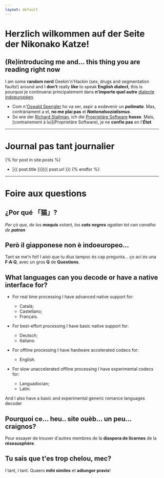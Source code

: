 ```yaml
---
layout: default
---
```


# **Herzlich wilkommen auf der Seite der Nikonako Katze!**

## (Re)introducing me and… this thing you are reading right now

I am some **random nerd** Geekin'n'Hackin (sex, drugs and segmentation faults!)
around and I **don't** really **like** to speak **English dialect**, this is
pourquoi je continuerai principalement dans **n'importe quel autre** [dialecte
indoeuropéen](https://upload.wikimedia.org/wikipedia/commons/4/4f/IndoEuropeanTree.svg).

- Com n'[Oswald
  Spengler](https://en.wikipedia.org/w/index.php?title=Oswald_Spengler&oldid=1213605401)
  ho va ser, aspir a esdevenir un ***polímata***. Mas, contràriament a el, **no
  me plai pas** el ***Nationalsozialismus***.
- So wie der [Richard Stallman](https://de.wikipedia.org/wiki/Richard_Stallman),
  ich die [Proprietäre
  Software](https://de.wikipedia.org/wiki/Propriet%C3%A4re_Software) **hasse**.
  Mais, [contrairement à lui](Proprietäre Software), je ne **confie pas** en
l'***État***.

---

# **Journal pas tant journalier**

{% for post in site.posts %}
- [{{ post.title }}]({{ post.url }})
{% endfor %}

---

# **Foire aux questions**

## ¿Por qué 「猫」?

*Per çò que, de los **maquis** estant, los **cats negres** agaitan tot can
     canalha de **patron***

## Però il giapponese non è indoeuropeo…
Tant se me'n fot! I això que tu dius tampoc és cap pregunta… ço ací és una
**F·A·Q**, avec un gros **Q** de **Questions**.

## What languages can you decode or have a native interface for?

- For real time processing I have advanced native support for:
    - Català;
    - Castellano;
    - Français.

- For best-effort processing I have basic native support for:
    - Deutsch;
    - Italiano.

- For offline processing I have hardware accelerated codecs for:
    - English.

- For slow unaccelerated offline processing I have experimental codecs for:
    - Languadocian;
    - Latin.

And I also have a basic and experimental generic romance languages decoder

## Pourquoi ce… heu.. site ouèb… un peu… craignos?

Pour essayer de trouver d'autres membres de la **diaspora de licornes** de
la **réseausphère**.

## Tu sais que t'es trop chelou, mec?

I tant, i tant. Quaero **mihi similes** et **adiungor pravis**!
